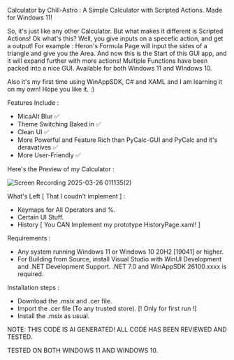 Calculator by Chill-Astro : A Simple Calculator with Scripted Actions. Made for Windows 11! 

So, it's just like any other Calculator. But what makes it different is Scripted Actions! Ok what's this? Well, you give inputs on a specefic action, and get a output!
For example : Heron's Formula Page will input the sides of a triangle and give you the Area. And now this is the Start of this GUI app, and it will expand further with more actions!
Multiple Functions have been packed into a nice GUI. Available for both Windows 11 and WIndows 10.

Also it's my first time using WinAppSDK, C# and XAML and I am learning it on my own! Hope you like it. :)

Features Include :

- MicaAlt Blur ✅
- Theme Switching Baked in ✅
- Clean UI ✅
- More Powerful and Feature Rich than PyCalc-GUI and PyCalc and it's deravatives ✅
- More User-Friendly ✅

Here's the Preview of my Calculator : 

![Screen Recording 2025-03-26 011135(2)](https://github.com/user-attachments/assets/58ebbb9d-a37b-497f-b16e-3dde582d8f07)

What's Left [ That I coudn't implement ] :

- Keymaps for All Operators and %. 
- Certain UI Stuff.
- History [ You CAN Implement my prototype HistoryPage.xaml! ]

Requirements :

- Any system running Windows 11 or Windows 10 20H2 [19041] or higher.
- For Building from Source, install Visual Studio with WinUI Development and .NET Development Support. .NET 7.0 and WinAppSDK 26100.xxxx is required.

Installation steps :

- Download the .msix and .cer file.
- Import the .cer file (To any trusted store). [! Only for first run !]
- Install the .msix as usual.

NOTE: THIS CODE IS AI GENERATED! ALL CODE HAS BEEN REVIEWED AND TESTED.

TESTED ON BOTH WINDOWS 11 AND WINDOWS 10.
